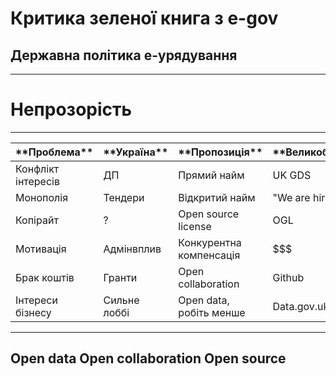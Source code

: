 # Критика зеленої книга з e-gov
## Державна політика е-урядування

---
# Непрозорість
---

<table class="reveal">
<thead>
<tr>
<th>**Проблема**</th>
<th>**Україна**</th>
<th>**Пропозиція**</th>
<th>**Великобританія**</th>
</tr>
</thead>
<tbody>
<tr>
<td>Конфлікт інтересів</td>
<td>ДП</td>
<td>Прямий найм</td>
<td>UK GDS</td>
</tr>
<tr>
<td>Монополія</td>
<td>Тендери</td>
<td>Відкритий найм</td>
<td>&quot;We are hiring&quot;</td>
</tr>
<tr>
<td>Копірайт</td>
<td>?</td>
<td>Open source license</td>
<td>OGL</td>
</tr>
<tr>
<td>Мотивація</td>
<td>Адмінвплив</td>
<td>Конкурентна компенсація</td>
<td>$$$</td>
</tr>
<tr>
<td>Брак коштів</td>
<td>Гранти</td>
<td>Open collaboration</td>
<td>Github</td>
</tr>
<tr>
<td>Інтереси бізнесу</td>
<td>Сильне лоббі</td>
<td>Open data, робіть менше</td>
<td>Data.gov.uk</td>
</tr>
</tbody>
</table>

---
Open data
Open collaboration
Open source
---
